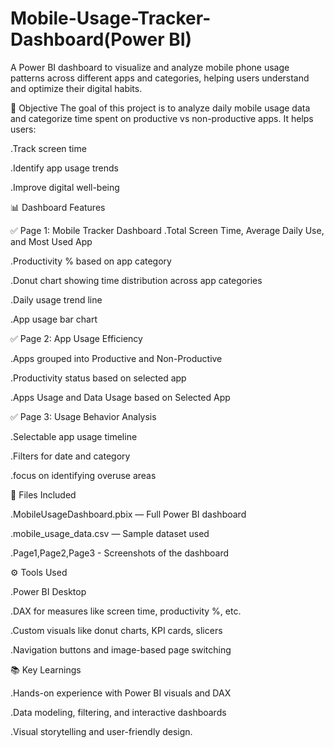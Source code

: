# Mobile-Usage-Tracker-Dashboard(Power BI)
A Power BI dashboard to visualize and analyze mobile phone usage patterns across different apps and categories, helping users understand and optimize their digital habits.

📌 Objective
The goal of this project is to analyze daily mobile usage data and categorize time spent on productive vs non-productive apps. It helps users:

.Track screen time

.Identify app usage trends

.Improve digital well-being


📊 Dashboard Features


✅ Page 1: Mobile Tracker Dashboard
.Total Screen Time, Average Daily Use, and Most Used App

.Productivity % based on app category

.Donut chart showing time distribution across app categories

.Daily usage trend line

.App usage bar chart



✅ Page 2: App Usage Efficiency

.Apps grouped into Productive and Non-Productive

.Productivity status based on selected app

.Apps Usage and Data Usage based on Selected App



✅ Page 3: Usage Behavior Analysis 

.Selectable app usage timeline

.Filters for date and category

.focus on identifying overuse areas





📁 Files Included

.MobileUsageDashboard.pbix — Full Power BI dashboard

.mobile_usage_data.csv — Sample dataset used

 .Page1,Page2,Page3 - Screenshots of the dashboard







⚙️ Tools Used

.Power BI Desktop

.DAX for measures like screen time, productivity %, etc.

.Custom visuals like donut charts, KPI cards, slicers

.Navigation buttons and image-based page switching







📚 Key Learnings

.Hands-on experience with Power BI visuals and DAX

.Data modeling, filtering, and interactive dashboards

.Visual storytelling and user-friendly design.













